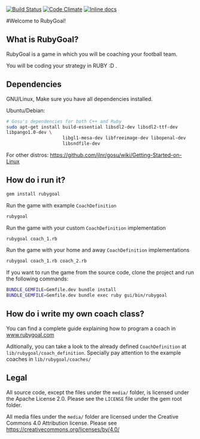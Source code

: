 [![Build Status](https://travis-ci.org/wyeworks/rubygoal.png)](https://travis-ci.org/wyeworks/rubygoal)
[![Code Climate](https://codeclimate.com/github/wyeworks/rubygoal.png)](https://codeclimate.com/github/wyeworks/rubygoal)
[![Inline docs](http://inch-ci.org/github/wyeworks/rubygoal.png?branch=master)](http://inch-ci.org/github/wyeworks/rubygoal)

#Welcome to RubyGoal!

## What is RubyGoal?

RubyGoal is a game in which you will be coaching your football team.

You will be coding your strategy in RUBY :D .

## Dependencies

GNU/Linux, Make sure you have all dependencies installed.

Ubuntu/Debian:

```bash
# Gosu's dependencies for both C++ and Ruby
sudo apt-get install build-essential libsdl2-dev libsdl2-ttf-dev
libpango1.0-dev \
                     libgl1-mesa-dev libfreeimage-dev libopenal-dev
                     libsndfile-dev
```

For other distros:  https://github.com/jlnr/gosu/wiki/Getting-Started-on-Linux

## How do i run it?

```bash
gem install rubygoal
```

Run the game with example `CoachDefinition`
```bash
rubygoal
```

Run the game with your custom `CoachDefinition` implementation
```bash
rubygoal coach_1.rb
```

Run the game with your home and away `CoachDefinition` implementations
```bash
rubygoal coach_1.rb coach_2.rb
```

If you want to run the game from the source code, clone the project and
run the following commands:

```bash
BUNDLE_GEMFILE=Gemfile.dev bundle install
BUNDLE_GEMFILE=Gemfile.dev bundle exec ruby gui/bin/rubygoal
```

## How do i write my own coach class?

You can find a complete guide explaining how to program a coach in
www.rubygoal.com

Aditionally, you can take a look to the already defined `CoachDefinition` at
`lib/rubygoal/coach_definition`.
Specially pay attention to the example coaches in `lib/rubygoal/coaches/`


## Legal
All source code, except the files under the `media/` folder, is
licensed under the Apache License 2.0. Please see the `LICENSE` file under
the gem root folder.

All media files under the `media/` folder are licensed under the Creative
Commons 4.0 Attribution license. Please see https://creativecommons.org/licenses/by/4.0/
